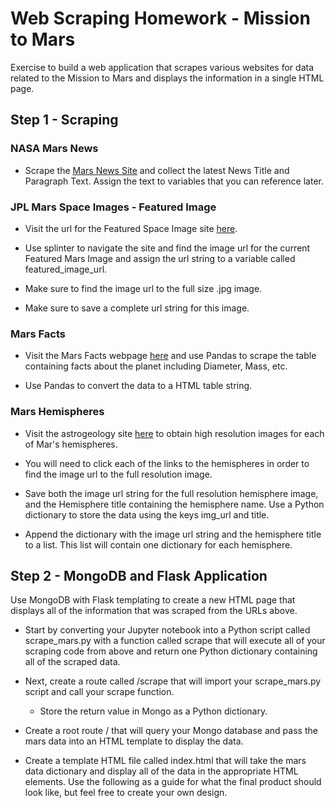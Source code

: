 # Web Scraping Homework - Mission to Mars

Exercise to build a web application that scrapes various websites for data related to the Mission to Mars and displays the information in a single HTML page.

## Step 1 - Scraping

### NASA Mars News

- Scrape the [Mars News Site](https://redplanetscience.com/) and collect the latest News Title and Paragraph Text. Assign the text to variables that you can reference later.
### JPL Mars Space Images - Featured Image

- Visit the url for the Featured Space Image site [here](https://spaceimages-mars.com/).

- Use splinter to navigate the site and find the image url for the current Featured Mars Image and assign the url string to a variable called featured_image_url.

- Make sure to find the image url to the full size .jpg image.

- Make sure to save a complete url string for this image.

### Mars Facts

- Visit the Mars Facts webpage [here](https://galaxyfacts-mars.com/) and use Pandas to scrape the table containing facts about the planet including Diameter, Mass, etc.

- Use Pandas to convert the data to a HTML table string.

### Mars Hemispheres

- Visit the astrogeology site [here](https://marshemispheres.com/) to obtain high resolution images for each of Mar's hemispheres.

- You will need to click each of the links to the hemispheres in order to find the image url to the full resolution image.

- Save both the image url string for the full resolution hemisphere image, and the Hemisphere title containing the hemisphere name. Use a Python dictionary to store the data using the keys img_url and title.

- Append the dictionary with the image url string and the hemisphere title to a list. This list will contain one dictionary for each hemisphere.

## Step 2 - MongoDB and Flask Application

Use MongoDB with Flask templating to create a new HTML page that displays all of the information that was scraped from the URLs above.

- Start by converting your Jupyter notebook into a Python script called scrape_mars.py with a function called scrape that will execute all of your scraping code from above and return one Python dictionary containing all of the scraped data.

- Next, create a route called /scrape that will import your scrape_mars.py script and call your scrape function.

    - Store the return value in Mongo as a Python dictionary.

- Create a root route / that will query your Mongo database and pass the mars data into an HTML template to display the data.

- Create a template HTML file called index.html that will take the mars data dictionary and display all of the data in the appropriate HTML elements. Use the following as a guide for what the final product should look like, but feel free to create your own design.